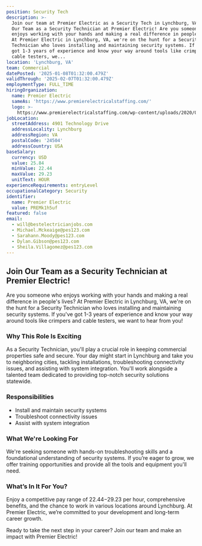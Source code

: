 ```yaml
---
position: Security Tech
description: >-
  Join our team at Premier Electric as a Security Tech in Lynchburg, VA. Join
  Our Team as a Security Technician at Premier Electric! Are you someone who
  enjoys working with your hands and making a real difference in people's lives?
  At Premier Electric in Lynchburg, VA, we're on the hunt for a Security
  Technician who loves installing and maintaining security systems. If you've
  got 1-3 years of experience and know your way around tools like crimpers and
  cable testers, we...
location: 'Lynchburg, VA'
team: Commercial
datePosted: '2025-01-08T01:32:00.479Z'
validThrough: '2025-02-07T01:32:00.479Z'
employmentType: FULL_TIME
hiringOrganization:
  name: Premier Electric
  sameAs: 'https://www.premierelectricalstaffing.com/'
  logo: >-
    https://www.premierelectricalstaffing.com/wp-content/uploads/2020/05/Premier-Electrical-Staffing-logo.png
jobLocation:
  streetAddress: 4901 Technology Drive
  addressLocality: Lynchburg
  addressRegion: VA
  postalCode: '24504'
  addressCountry: USA
baseSalary:
  currency: USD
  value: 25.84
  minValue: 22.44
  maxValue: 29.23
  unitText: HOUR
experienceRequirements: entryLevel
occupationalCategory: Security
identifier:
  name: Premier Electric
  value: PREMk1h5uf
featured: false
email:
  - will@bestelectricianjobs.com
  - Michael.Mckeaige@pes123.com
  - Sarahann.Moody@pes123.com
  - Dylan.Gibson@pes123.com
  - Sheila.Villagomez@pes123.com
---
```




## Join Our Team as a Security Technician at Premier Electric!

Are you someone who enjoys working with your hands and making a real difference in people's lives? At Premier Electric in Lynchburg, VA, we're on the hunt for a Security Technician who loves installing and maintaining security systems. If you've got 1-3 years of experience and know your way around tools like crimpers and cable testers, we want to hear from you!

### Why This Role Is Exciting

As a Security Technician, you'll play a crucial role in keeping commercial properties safe and secure. Your day might start in Lynchburg and take you to neighboring cities, tackling installations, troubleshooting connectivity issues, and assisting with system integration. You'll work alongside a talented team dedicated to providing top-notch security solutions statewide.

### Responsibilities

- Install and maintain security systems
- Troubleshoot connectivity issues
- Assist with system integration

### What We're Looking For

We're seeking someone with hands-on troubleshooting skills and a foundational understanding of security systems. If you’re eager to grow, we offer training opportunities and provide all the tools and equipment you'll need.

### What’s In It For You?

Enjoy a competitive pay range of $22.44-$29.23 per hour, comprehensive benefits, and the chance to work in various locations around Lynchburg. At Premier Electric, we’re committed to your development and long-term career growth.

Ready to take the next step in your career? Join our team and make an impact with Premier Electric!